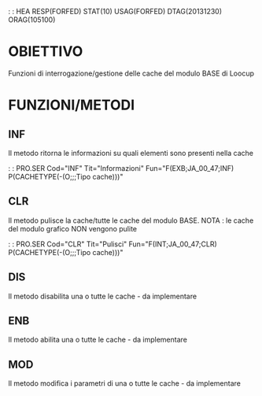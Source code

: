  :  : HEA RESP(FORFED) STAT(10) USAG(FORFED) DTAG(20131230) ORAG(105100)

# OBIETTIVO

Funzioni di interrogazione/gestione delle cache del modulo BASE di Loocup

# FUNZIONI/METODI

##  INF

Il metodo ritorna le informazioni su quali elementi sono presenti nella cache

 :  : PRO.SER Cod="INF" Tit="Informazioni" Fun="F(EXB;JA_00_47;INF) P(CACHETYPE(-(O;;;Tipo cache)))"

##  CLR

Il metodo pulisce la cache/tutte le cache del modulo BASE.
NOTA :  le cache del modulo grafico NON vengono pulite

 :  : PRO.SER Cod="CLR" Tit="Pulisci" Fun="F(INT;JA_00_47;CLR) P(CACHETYPE(-(O;;;Tipo cache)))"

##  DIS

Il metodo disabilita una o tutte le cache - da implementare

##  ENB

Il metodo abilita una o tutte le cache - da implementare

##  MOD

Il metodo modifica i parametri di una o tutte le cache - da implementare



